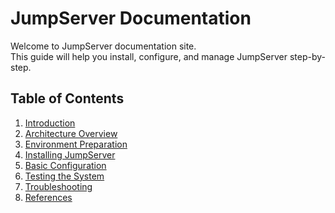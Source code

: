 # JumpServer Documentation

Welcome to JumpServer documentation site.  
This guide will help you install, configure, and manage JumpServer step-by-step.

## Table of Contents
1. [Introduction](introduction.md)
2. [Architecture Overview](architecture.md)
3. [Environment Preparation](environment-preparation.md)
4. [Installing JumpServer](installing-jumpserver.md)
5. [Basic Configuration](basic-configuration.md)
6. [Testing the System](testing-system.md)
7. [Troubleshooting](troubleshooting.md)
8. [References](references.md)
